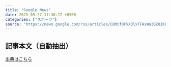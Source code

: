 ```yaml
---
title: "Google News"
date: 2025-09-27 17:30:17 +0900
categories: ["スポーツ"]
source: "https://news.google.com/rss/articles/CBMif0FVX3lxTFAxWnZQZUJKRmVHTllOck1GTTc4YUdqNEo0bk84bHVpeTNFMmsxSmRuSk9ReHUwWklrLXFGVVpwRURoNlptVFJSZWQ1VnNzTkc2S0I4NkkwemEyRmRpNE5LMHUzbWpQbkFwNjhVcDlGSmpRR0dRVUx1NGR6N2w2bDg?oc=5"
---
```


## 記事本文（自動抽出）
<body class="y0K44d EA71Tc" id="readabilityBody"></body>

[出典はこちら](https://news.google.com/rss/articles/CBMif0FVX3lxTFAxWnZQZUJKRmVHTllOck1GTTc4YUdqNEo0bk84bHVpeTNFMmsxSmRuSk9ReHUwWklrLXFGVVpwRURoNlptVFJSZWQ1VnNzTkc2S0I4NkkwemEyRmRpNE5LMHUzbWpQbkFwNjhVcDlGSmpRR0dRVUx1NGR6N2w2bDg?oc=5)
